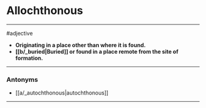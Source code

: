 # Allochthonous
---
#adjective
- **Originating in a place other than where it is found.**
- **[[b/_buried|Buried]] or found in a place remote from the site of formation.**
---
### Antonyms
- [[a/_autochthonous|autochthonous]]
---
